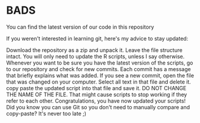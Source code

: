 # BADS
You can find the latest version of our code in this repository

If you weren't interested in learning git, here's my advice to stay updated:

Download the repository as a zip and unpack it. Leave the file structure intact.
You will only need to update the R scripts, unless I say otherwise.
Whenever you want to be sure you have the latest version of the scripts, go to our repository and check for new commits. Each commit has a message that briefly explains what was added. 
If you see a new commit, open the file that was changed on your computer.
Select all text in that file and delete it.
copy paste the updated script into that file and save it. 
DO NOT CHANGE THE NAME OF THE FILE. That might cause scripts to stop working if they refer to each other.
Congratulations, you have now updated your scripts! Did you know you can
use Git so you don't need to manually compare and copy-paste? It's never too late ;)